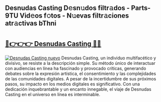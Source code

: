 ## Desnudas Casting D𝚎sn𝚞dos filtr𝚊dos - Parts-9TU Vid𝚎os f𝚘tos - N𝚞evas filtr𝚊ciones atr𝚊ctivas bThni

# <h2><a href="http://mb4c49h.tromn.icu/?c=Desnudas+Casting">🔗👉👉👉 Desnudas Casting 🔗🔗</a></h2>

[![Desnudas Casting nuevo](https://i.imgur.com/pEAQMta.gif)](http://mb4c49h.tromn.icu/?c=Desnudas+Casting)
Desnudas Casting, un individuo multifacético y divisivo, se resiste a la descripción simple. Su método único de interactuar con audiencias en línea ha fascinado y provocado críticas, generando debates sobre la expresión artística, el consentimiento y las complejidades de las comunidades digitales. A pesar de la incertidumbre de sus próximos pasos, su impacto en los medios digitales es significativo. Con una dedicación inquebrantable y un encanto innegable, el viaje de Desnudas Casting en el universo en línea es interminable.

